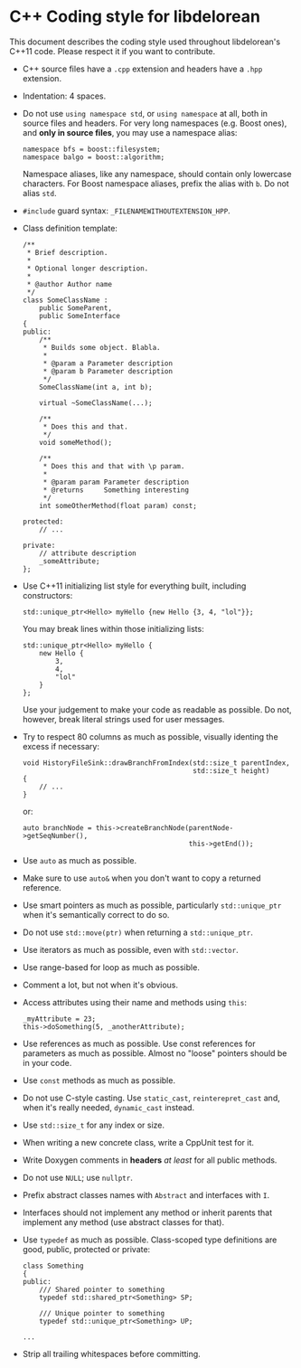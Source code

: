 C++ Coding style for libdelorean
================================

This document describes the coding style used throughout libdelorean's
C++11 code. Please respect it if you want to contribute.

  * C++ source files have a `.cpp` extension and headers have a `.hpp`
    extension.
  * Indentation: 4 spaces.
  * Do not use `using namespace std`, or `using namespace` at all, both in
    source files and headers. For very long namespaces (e.g. Boost ones), and
    **only in source files**, you may use a namespace alias:

        namespace bfs = boost::filesystem;
        namespace balgo = boost::algorithm;

    Namespace aliases, like any namespace, should contain only lowercase
    characters. For Boost namespace aliases, prefix the alias with `b`.
    Do not alias `std`.
  * `#include` guard syntax: `_FILENAMEWITHOUTEXTENSION_HPP`.
  * Class definition template:

        /**
         * Brief description.
         *
         * Optional longer description.
         *
         * @author Author name
         */
        class SomeClassName :
            public SomeParent,
            public SomeInterface
        {
        public:
            /**
             * Builds some object. Blabla.
             *
             * @param a Parameter description
             * @param b Parameter description
             */
            SomeClassName(int a, int b);

            virtual ~SomeClassName(...);

            /**
             * Does this and that.
             */
            void someMethod();

            /**
             * Does this and that with \p param.
             *
             * @param param Parameter description
             * @returns     Something interesting
             */
            int someOtherMethod(float param) const;

        protected:
            // ...

        private:
            // attribute description
            _someAttribute;
        };

  * Use C++11 initializing list style for everything built, including constructors:

        std::unique_ptr<Hello> myHello {new Hello {3, 4, "lol"}};

    You may break lines within those initializing lists:

        std::unique_ptr<Hello> myHello {
            new Hello {
                3,
                4,
                "lol"
            }
        };

    Use your judgement to make your code as readable as possible.
    Do not, however, break literal strings used for user messages.
  * Try to respect 80 columns as much as possible, visually identing the excess if
    necessary:

        void HistoryFileSink::drawBranchFromIndex(std::size_t parentIndex,
                                                  std::size_t height)
        {
            // ...
        }

    or:

        auto branchNode = this->createBranchNode(parentNode->getSeqNumber(),
                                                 this->getEnd());

  * Use `auto` as much as possible.
  * Make sure to use `auto&` when you don't want to copy a returned reference.
  * Use smart pointers as much as possible, particularly `std::unique_ptr` when it's
    semantically correct to do so.
  * Do not use `std::move(ptr)` when returning a `std::unique_ptr`.
  * Use iterators as much as possible, even with `std::vector`.
  * Use range-based for loop as much as possible.
  * Comment a lot, but not when it's obvious.
  * Access attributes using their name and methods using `this`:

        _myAttribute = 23;
        this->doSomething(5, _anotherAttribute);
  * Use references as much as possible. Use const references for parameters as much
    as possible. Almost no "loose" pointers should be in your code.
  * Use `const` methods as much as possible.
  * Do not use C-style casting. Use `static_cast`, `reinterepret_cast` and, when
    it's really needed, `dynamic_cast` instead.
  * Use `std::size_t` for any index or size.
  * When writing a new concrete class, write a CppUnit test for it.
  * Write Doxygen comments in **headers** _at least_ for all public methods.
  * Do not use `NULL`; use `nullptr`.
  * Prefix abstract classes names with `Abstract` and interfaces with `I`.
  * Interfaces should not implement any method or inherit parents that implement
    any method (use abstract classes for that).
  * Use `typedef` as much as possible. Class-scoped type definitions are good,
    public, protected or private:

        class Something
        {
        public:
            /// Shared pointer to something
            typedef std::shared_ptr<Something> SP;

            /// Unique pointer to something
            typedef std::unique_ptr<Something> UP;

        ...

  * Strip all trailing whitespaces before committing.
